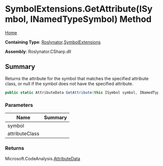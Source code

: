 # SymbolExtensions\.GetAttribute\(ISymbol, INamedTypeSymbol\) Method

[Home](../../../README.md)

**Containing Type**: [Roslynator](../../README.md)\.[SymbolExtensions](../README.md)

**Assembly**: Roslynator\.CSharp\.dll

## Summary

Returns the attribute for the symbol that matches the specified attribute class, or null if the symbol does not have the specified attribute\.

```csharp
public static AttributeData GetAttribute(this ISymbol symbol, INamedTypeSymbol attributeClass)
```

### Parameters

| Name | Summary |
| ---- | ------- |
| symbol | |
| attributeClass | |

### Returns

Microsoft\.CodeAnalysis\.[AttributeData](https://docs.microsoft.com/en-us/dotnet/api/microsoft.codeanalysis.attributedata)

